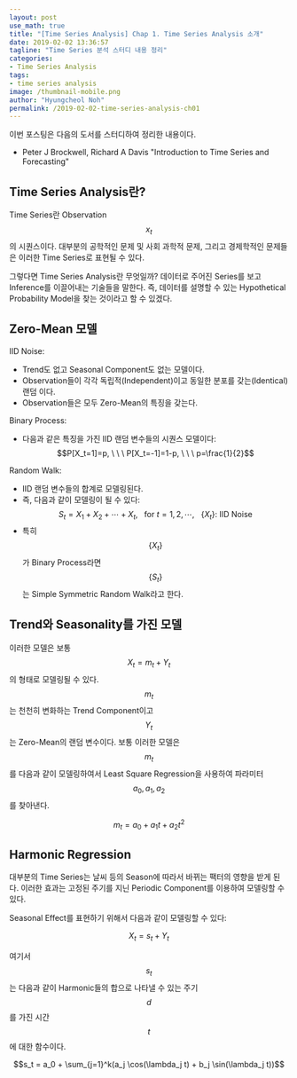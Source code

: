 ```yaml
---
layout: post
use_math: true
title: "[Time Series Analysis] Chap 1. Time Series Analysis 소개"
date: 2019-02-02 13:36:57
tagline: "Time Series 분석 스터디 내용 정리"
categories:
- Time Series Analysis
tags:
- time series analysis
image: /thumbnail-mobile.png
author: "Hyungcheol Noh"
permalink: /2019-02-02-time-series-analysis-ch01
---
```


이번 포스팅은 다음의 도서를 스터디하여 정리한 내용이다.
- Peter J Brockwell, Richard A Davis "Introduction to Time Series and Forecasting"

## Time Series Analysis란?
Time Series란 Observation $$x_t$$의 시퀀스이다. 대부분의 공학적인 문제 및 사회 과학적 문제, 그리고 경제학적인 문제들은 이러한 Time Series로 표현될 수 있다.

그렇다면 Time Series Analysis란 무엇일까? 데이터로 주어진 Series를 보고 Inference를 이끌어내는 기술들을 말한다. 즉, 데이터를 설명할 수 있는 Hypothetical Probability Model을 찾는 것이라고 할 수 있겠다.

## Zero-Mean 모델
IID Noise:
- Trend도 없고 Seasonal Component도 없는 모델이다.
- Observation들이 각각 독립적(Independent)이고 동일한 분포를 갖는(Identical) 랜덤 이다.
- Observation들은 모두 Zero-Mean의 특징을 갖는다.

Binary Process:
- 다음과 같은 특징을 가진 IID 랜덤 변수들의 시퀀스 모델이다: $$P[X_t=1]=p, \ \ \ P[X_t=-1]=1-p, \ \ \ p=\frac{1}{2}$$

Random Walk:
- IID 랜덤 변수들의 합계로 모델링된다.
- 즉, 다음과 같이 모델링이 될 수 있다: $$S_t = X_1+X_2+\cdots + X_t, \ \ \ \text{for} \ t=1,2,\cdots, \ \ \ \{X_t\}: \ \text{IID Noise}$$
- 특히 $$\{X_t\}$$가 Binary Process라면 $$\{S_t\}$$는 Simple Symmetric Random Walk라고 한다.

## Trend와 Seasonality를 가진 모델
이러한 모델은 보통 $$X_t = m_t + Y_t$$의 형태로 모델링될 수 있다. $$m_t$$는 천천히 변화하는 Trend Component이고 $$Y_t$$는 Zero-Mean의 랜덤 변수이다. 보통 이러한 모델은 $$m_t$$를 다음과 같이 모델링하여서 Least Square Regression을 사용하여 파라미터 $$a_0, a_1, a_2$$를 찾아낸다.

$$m_t = a_0 + a_1t + a_2t^2$$

## Harmonic Regression
대부분의 Time Series는 날씨 등의 Season에 따라서 바뀌는 팩터의 영향을 받게 된다. 이러한 효과는 고정된 주기를 지닌 Periodic Component를 이용하여 모델링할 수 있다.

Seasonal Effect를 표현하기 위해서 다음과 같이 모델링할 수 있다:

$$X_t = s_t + Y_t$$

여기서 $$s_t$$는 다음과 같이 Harmonic들의 합으로 나타낼 수 있는 주기 $$d$$를 가진 시간 $$t$$에 대한 함수이다.

$$s_t = a_0 + \sum_{j=1}^k(a_j \cos(\lambda_j t) + b_j \sin(\lambda_j t))$$





